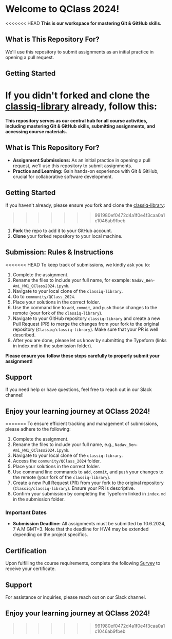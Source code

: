 # Welcome to QClass 2024!

<<<<<<< HEAD
**This is our workspace for mastering Git & GitHub skills.**

## What is This Repository For?
We'll use this repository to submit assignments as an initial practice in opening a pull request.

## Getting Started
If you didn't forked and clone the [classiq-library](https://github.com/Classiq/classiq-library) already, follow this:
=======
**This repository serves as our central hub for all course activities, including mastering Git & GitHub skills, submitting assignments, and accessing course materials.**

## What is This Repository For?
- **Assignment Submissions:** As an initial practice in opening a pull request, we'll use this repository to submit assignments.
- **Practice and Learning:** Gain hands-on experience with Git & GitHub, crucial for collaborative software development.

## Getting Started
If you haven't already, please ensure you fork and clone the [classiq-library](https://github.com/Classiq/classiq-library):
>>>>>>> 991980ef0472d4a1f0e4f3caa0a1c1046ab9fbeb
1. **Fork** the repo to add it to your GitHub account.
2. **Clone** your forked repository to your local machine.

## Submission: Rules & Instructions
<<<<<<< HEAD
To keep track of submissions, we kindly ask you to:
1. Complete the assignment.
2. Rename the files to include your full name, for example: `Nadav_Ben-Ami_HW1_QClass2024.ipynb`.
3. Navigate to your local clone of the `classiq-library`.
4. Go to `community/QClass_2024`.
5. Place your solutions in the correct folder.
6. Use the command line to `add`, `commit`, and `push` those changes to the remote (your fork of the `classiq-library`).
7. Navigate to your GitHub repository `classiq-library` and create a new Pull Request (PR) to merge the changes from your fork to the original repository (`Classiq/classiq-library`). Make sure that your PR is well described.
8. After you are done, please let us know by submitting the Typeform (links in index.md in the submission folder).

**Please ensure you follow these steps carefully to properly submit your assignment!**

## Support
If you need help or have questions, feel free to reach out in our Slack channel!

## Enjoy your learning journey at QClass 2024!

=======
To ensure efficient tracking and management of submissions, please adhere to the following:
1. Complete the assignment.
2. Rename the files to include your full name, e.g., `Nadav_Ben-Ami_HW1_QClass2024.ipynb`.
3. Navigate to your local clone of the `classiq-library`.
4. Access the `community/QClass_2024` folder.
5. Place your solutions in the correct folder.
6. Use command line commands to `add`, `commit`, and `push` your changes to the remote (your fork of the `classiq-library`).
7. Create a new Pull Request (PR) from your fork to the original repository (`Classiq/classiq-library`). Ensure your PR is descriptive.
8. Confirm your submission by completing the Typeform linked in `index.md` in the submission folder.

### Important Dates
- **Submission Deadline:** All assignments must be submitted by 10.6.2024, 7 A.M GMT+3. Note that the deadline for HW4 may be extended depending on the project specifics.

## Certification
Upon fulfilling the course requirements, complete the following [Survey](https://fvrn0h72gwo.typeform.com/to/V2nZ8Nnn) to receive your certificate.

## Support
For assistance or inquiries, please reach out on our Slack channel.

## Enjoy your learning journey at QClass 2024!
>>>>>>> 991980ef0472d4a1f0e4f3caa0a1c1046ab9fbeb
